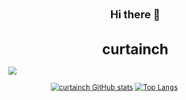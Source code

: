 <h2 align="center">Hi there 👋
 <h1 align="center">curtainch</h1>
</h2>

<img src="https://img.shields.io/badge/hello-curtainch-blue"></img>

　　　　　　[![curtainch GitHub stats](https://github-readme-stats.vercel.app/api?username=curtainch&theme=algolia)](https://github.com/anuraghazra/github-readme-stats)
[![Top Langs](https://github-readme-stats.vercel.app/api/top-langs/?username=curtainch&theme=algolia)](https://github.com/anuraghazra/github-readme-stats)
